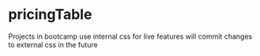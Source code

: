 # pricingTable

Projects in bootcamp use internal css for live features
will commit changes to external css in the future
